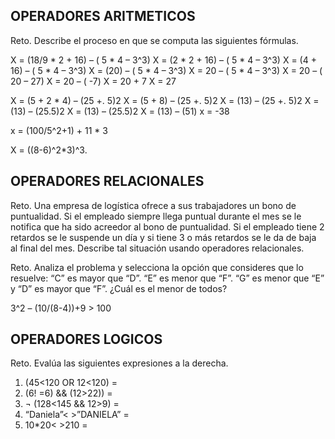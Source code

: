 ## OPERADORES ARITMETICOS
Reto. Describe el proceso en que se computa las siguientes fórmulas.

X = (18/9 * 2 + 16) – ( 5 * 4 – 3^3)
X = (2 * 2 + 16) – ( 5 * 4 – 3^3)
X = (4 + 16) – ( 5 * 4 – 3^3)
X = (20) – ( 5 * 4 – 3^3)
X = 20 – ( 5 * 4 – 3^3)
X = 20 – ( 20 – 27)
X = 20 – ( -7)
X = 20 + 7
X = 27

X = (5 + 2 * 4) – (25 +. 5)2
X = (5 + 8) – (25 +. 5)2
X = (13) – (25 +. 5)2
X = (13) – (25.5)2
X = (13) – (25.5)2
X = (13) –  (51)
x = -38


x = (100/5^2+1) + 11 * 3


X = ((8-6)^2*3)^3.
 


## OPERADORES RELACIONALES
Reto. Una empresa de logística ofrece a sus trabajadores un bono de
puntualidad. Si el empleado siempre llega puntual durante el mes se le
notifica que ha sido acreedor al bono de puntualidad. Si el empleado tiene
2 retardos se le suspende un día y si tiene 3 o más retardos se le da de
baja al final del mes. Describe tal situación usando operadores
relacionales.

Reto. Analiza el problema y selecciona la opción que consideres que lo
resuelve:
“C” es mayor que “D”. “E” es menor que “F”. “G” es menor que “E” y “D” es
mayor que “F”. ¿Cuál es el menor de todos?

3^2 – (10/(8-4))+9 > 100 

## OPERADORES LOGICOS
Reto. Evalúa las siguientes expresiones a la derecha.
1) (45<120 OR 12<120) =
2) (6! =6) && (12>22)) =
3) ¬ (128<145 && 12>9) =
4) “Daniela”< >”DANIELA” =
5) 10*20< >210 =

